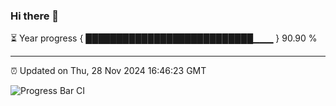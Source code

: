 ### Hi there 👋

⏳ Year progress { ███████████████████████████▁▁▁ } 90.90 %

---

⏰ Updated on Thu, 28 Nov 2024 16:46:23 GMT

![Progress Bar CI](https://github.com/IshwaranRudhara/GIT-ACTION/workflows/Progress%20Bar%20CI/badge.svg)
